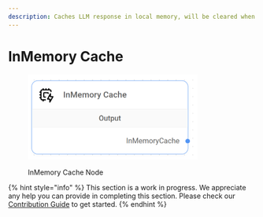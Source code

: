 ```yaml
---
description: Caches LLM response in local memory, will be cleared when app is restarted.
---
```


# InMemory Cache

<figure><img src="../../../.gitbook/assets/image.png" alt="" width="344"><figcaption><p>InMemory Cache Node</p></figcaption></figure>

{% hint style="info" %}
This section is a work in progress. We appreciate any help you can provide in completing this section. Please check our [Contribution Guide](https://toi500.gitbook.io/flowise-docs/contributing) to get started.
{% endhint %}
